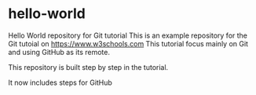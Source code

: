 # hello-world
Hello World repository for Git tutorial
This is an example repository for the Git tutoial on https://www.w3schools.com
This tutorial focus mainly on Git and using GitHub as its remote.

This repository is built step by step in the tutorial.

It now includes steps for GitHub
